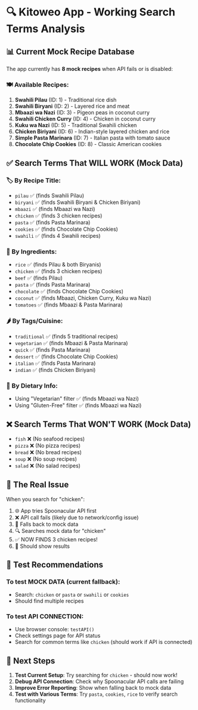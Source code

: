 # 🔍 Kitoweo App - Working Search Terms Analysis

## 📊 Current Mock Recipe Database

The app currently has **8 mock recipes** when API fails or is disabled:

### 🍽️ Available Recipes:

1. **Swahili Pilau** (ID: 1) - Traditional rice dish
2. **Swahili Biryani** (ID: 2) - Layered rice and meat
3. **Mbaazi wa Nazi** (ID: 3) - Pigeon peas in coconut curry
4. **Swahili Chicken Curry** (ID: 4) - Chicken in coconut curry
5. **Kuku wa Nazi** (ID: 5) - Traditional Swahili chicken
6. **Chicken Biriyani** (ID: 6) - Indian-style layered chicken and rice
7. **Simple Pasta Marinara** (ID: 7) - Italian pasta with tomato sauce
8. **Chocolate Chip Cookies** (ID: 8) - Classic American cookies

## ✅ Search Terms That WILL WORK (Mock Data)

### 🏷️ By Recipe Title:

- `pilau` ✅ (finds Swahili Pilau)
- `biryani` ✅ (finds Swahili Biryani & Chicken Biriyani)
- `mbaazi` ✅ (finds Mbaazi wa Nazi)
- `chicken` ✅ (finds 3 chicken recipes)
- `pasta` ✅ (finds Pasta Marinara)
- `cookies` ✅ (finds Chocolate Chip Cookies)
- `swahili` ✅ (finds 4 Swahili recipes)

### 🥘 By Ingredients:

- `rice` ✅ (finds Pilau & both Biryanis)
- `chicken` ✅ (finds 3 chicken recipes)
- `beef` ✅ (finds Pilau)
- `pasta` ✅ (finds Pasta Marinara)
- `chocolate` ✅ (finds Chocolate Chip Cookies)
- `coconut` ✅ (finds Mbaazi, Chicken Curry, Kuku wa Nazi)
- `tomatoes` ✅ (finds Mbaazi & Pasta Marinara)

### 🌶️ By Tags/Cuisine:

- `traditional` ✅ (finds 5 traditional recipes)
- `vegetarian` ✅ (finds Mbaazi & Pasta Marinara)
- `quick` ✅ (finds Pasta Marinara)
- `dessert` ✅ (finds Chocolate Chip Cookies)
- `italian` ✅ (finds Pasta Marinara)
- `indian` ✅ (finds Chicken Biriyani)

### 🥗 By Dietary Info:

- Using "Vegetarian" filter ✅ (finds Mbaazi wa Nazi)
- Using "Gluten-Free" filter ✅ (finds Mbaazi wa Nazi)

## ❌ Search Terms That WON'T WORK (Mock Data)

- `fish` ❌ (No seafood recipes)
- `pizza` ❌ (No pizza recipes)
- `bread` ❌ (No bread recipes)
- `soup` ❌ (No soup recipes)
- `salad` ❌ (No salad recipes)

## 🔧 The Real Issue

When you search for "chicken":

1. 🌐 App tries Spoonacular API first
2. ❌ API call fails (likely due to network/config issue)
3. 🔄 Falls back to mock data
4. 🔍 Searches mock data for "chicken"
5. ✅ NOW FINDS 3 chicken recipes!
6. 📱 Should show results

## 🧪 Test Recommendations

### To test MOCK DATA (current fallback):

- Search: `chicken` or `pasta` or `swahili` or `cookies`
- Should find multiple recipes

### To test API CONNECTION:

- Use browser console: `testAPI()`
- Check settings page for API status
- Search for common terms like `chicken` (should work if API is connected)

## 🎯 Next Steps

1. **Test Current Setup**: Try searching for `chicken` - should now work!
2. **Debug API Connection**: Check why Spoonacular API calls are failing
3. **Improve Error Reporting**: Show when falling back to mock data
4. **Test with Various Terms**: Try `pasta`, `cookies`, `rice` to verify search functionality
